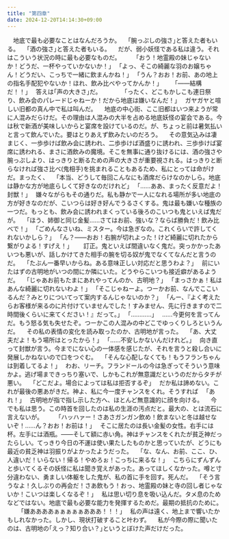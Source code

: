 ```yaml
---
title: "第四章"
date: 2024-12-20T14:14:30+09:00
---
```

　地底で最も必要なことはなんだろうか。
　｢腕っぷしの強さ｣と答えた者もいる。
　｢酒の強さ｣と答えた者もいる。
　だが、弱小妖怪である私は違う。それはこういう状況の時に最も必要なものだ。
　
　｢おう！地霊殿の妹じゃないか！どうだ、一杯やっていかないか！｣
　｢よっ、そこの綺麗な羽のお嬢ちゃん！どうだい、こっちで一緒に飲まんかね！｣
　｢うん？おお！お前、あの地上の指名手配犯やないか！ほれ、飲み比べやってかんか！｣
　
　｢――結構だ！！｣
　答えは｢声の大きさ｣だ。
　
　
　｢ったく、どこもかしこも連日祭り、飲み会のパレードじゃねーか！だから地底は嫌いなんだ！｣
　ガヤガヤと喧しい旧都の真ん中で私は叫んだ。
　地底の中心街、ここ旧都はいつ来ようが常に人混みだらけだ。その理由は人混みの大半を占める地底妖怪の宴会である。今は秋で新酒が美味しいからと宴席を設けているのだ。が、ちょっと前は暑気払いと言って飲んでいた。要はとりあえず飲みたいのだろう。
　その意気込みは凄まじく、一歩歩けば飲み会に誘われ、二歩歩けば酒盛りに誘われ、三歩歩けば宴席に誘われる、まさに酒飲みの魔境。そこを無事に通り抜けるには、酒の強さや腕っぷしより、はっきりと断るための声の大きさが重要視される。はっきりと断らなければ強さ比べ(鬼相手)を挑まれることもあるため、私にとっては命がけだ。まったく、
　｢本当、どうして毎回こんなにも酒席だらけなのかしら。地底は静かな方が地底らしくて好きなのだけれど｣
　｢……ああ、まったく反意だよ！封獣！｣
　嫌々ながらもその通りだ。私も静かで一人になれる場所が多い地底の方が好きなのだが、こいつらは好き好んでうるさくする。鬼は最も嫌いな種族の一つだ。もっとも、飲み会に誘われまくっている後ろのこいつも鬼といえば鬼だが。
　｢ほう、姉御と同じ金髪……さてはお前、強いな？ならば勝負だ！飲み比べで！｣
　｢ごめんなさいね、ミスター。今は急ぎなの。これくらいで許してくれないかしら？｣
　｢ん？――おお！右腕が切れよった！けど綺麗に切れたから繋がりよる！すげえ！｣　
　訂正。鬼といえば間違いなく鬼だ。突っかかったあいつも悪いが、話しかけてきた相手の腕を切る奴が鬼でなくてなんだと言うのだ。
　｢たぶん一番早いからね。ある意味正しい対応だと思うわよ？｣
　前にいたはずの古明地がいつの間にか隣にいた。どうやらこいつも接近癖があるようだ。
　｢じゃあお前もたまにあれやってんのか、古明地？｣
　｢まっさかぁ！私はあんな綺麗に切れないわよ！｣
　｢そこじゃねーよ。つーかお前、なんでここいるんだ？みとりについてって案内するんじゃないのか？｣
　｢んー、『よく考えたらお客様が来るのに片付けていませんでした！すみません、先に行きますので二時間後くらいに来てください！』だって。｣
　｢…………｣
　……今更何を言ってんだ。もう怒る気も失せたぞ。つーかこの人混みの中どこでゆっくりしろというんだ。
　その私の表情の変化を読み取ったのか、古明地が言った。
　｢あ、大丈夫だよ！もう場所はとったから！｣
　｢……不安しかないんだけれど。｣
　向き直って封獣が言う。今までにない心の一体感を感じたが、それを言うと殺し合いに発展しかねないので口をつぐむ。
　｢そんな心配しなくても！もうフランちゃんは到着してるよ！｣
　わお、リーチ。フランドールの今は急ぎってそういう意味かよ。逃げ場まできっちり塞いで、しかもこれが無意識だというのだからタチが悪い。
　｢どこだよ。場合によっては私は拒否するぞ｣
　だか私は諦めない。これが最後の悪あがきだ。神よ、私に今一度チャンスをくれ。そうすれば
　｢あれ！｣
　古明地が指で指し示した方へ、ほとんど無意識的に顔を向ける。
　今でも私は思う。この時首を回したのは私の生涯の汚点だと。最大の、とは流石に言えないが。
　
　｢ハッハァー！さあさガンガン飲め！飲まないと冬は越せないぞ！……ん？おお！お前は！｣
　そこに居たのは長い金髪の女性。右手には杯。左手には酒瓶。――そして額に赤い角。神はチャンスをくれたが貧乏神だったらしい。てっきり今日の不運は使い果たしたものかと思っていたが、どうにも最近の貧乏神は羽振りがよかったようだった。
　｢な、なん、お前、ここ、ひ、人違いだ！いらない！帰る！やめろぉ！こっちに来るな！｣
　こちらにずんずんと歩いてくるその妖怪に私は聞き覚えがあった。あってほしくなかった。噂と寸分違わない、勇ましい体躯をした鬼が、私の首に手を回す。死んだ。
　｢そう言うなよ！久しぶりの再会だ！さあ飲もう！おっ、地霊殿の妹と寺の回し者じゃないか！こいつは楽しくなるぞ！｣
　私は思い切り息を吸い込んだ。タメ息のためなどではない。地底で最も必要な能力を発揮するためだ。最期の抵抗のために。
　
　｢嫌ああああぁぁぁぁぁあああ！！！｣
　私の声は遠く、地上まで響いたかもしれなかった。しかし、現状打破すること叶わず。
　私が今際の際に聞いたのは、古明地の｢えっ？知り合い？｣というとぼけた声だけだった。
